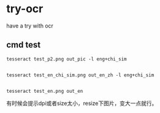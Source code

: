 # try-ocr
have a try with ocr



## cmd test

```
tesseract test_p2.png out_pic -l eng+chi_sim 


tesseract test_en_chi_sim.png out_en_zh -l eng+chi_sim 


tesseract test_en.png out_en
```
有时候会提示dpi或者size太小，resize下图片，变大一点就行。
